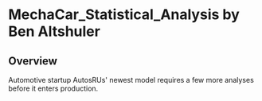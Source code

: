 # MechaCar_Statistical_Analysis by Ben Altshuler

## Overview
Automotive startup AutosRUs' newest model requires a few more analyses before it enters production. 
